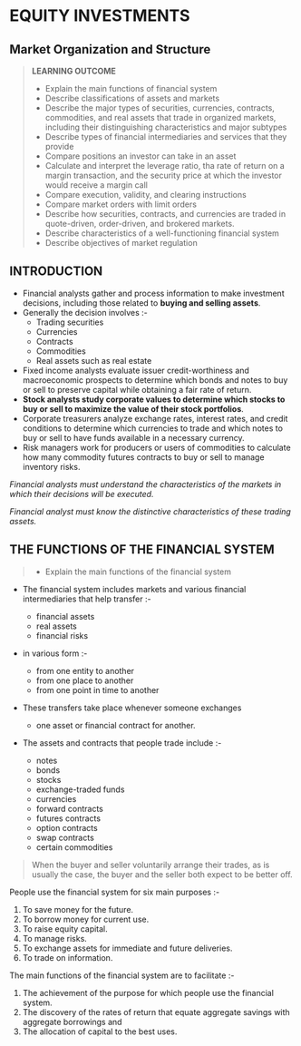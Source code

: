 # EQUITY INVESTMENTS

## Market Organization and Structure

> **LEARNING OUTCOME**
>
> - Explain the main functions of financial system
> - Describe classifications of assets and markets
> - Describe the major types of securities, currencies, contracts, commodities, and real assets that trade in organized markets, including their distinguishing characteristics and major subtypes
> - Describe types of financial intermediaries and services that they provide
> - Compare positions an investor can take in an asset
> - Calculate and interpret the leverage ratio, tha rate of return on a margin transaction, and the security price at which the investor would receive a margin call
> - Compare execution, validity, and clearing instructions
> - Compare market orders with limit orders
> - Describe how securities, contracts, and currencies are traded in quote-driven, order-driven, and brokered markets.
> - Describe characteristics of a well-functioning financial system
> - Describe objectives of market regulation

## INTRODUCTION

- Financial analysts gather and process information to make investment decisions, including those related to **buying and selling assets**.
- Generally the decision involves :-
  - Trading securities
  - Currencies
  - Contracts
  - Commodities
  - Real assets such as real estate
- Fixed income analysts evaluate issuer credit-worthiness and macroeconomic prospects to determine which bonds and notes to buy or sell to preserve capital while obtaining a fair rate of return.
- **Stock analysts study corporate values to determine which stocks to buy or sell to maximize the value of their stock portfolios**.
- Corporate treasurers analyze exchange rates, interest rates, and credit conditions to determine which currencies to trade and which notes to buy or sell to have funds available in a necessary currency.
- Risk managers work for producers or users of commodities to calculate how many commodity futures contracts to buy or sell to manage inventory risks.

_Financial analysts must understand the characteristics of the markets in which their decisions will be executed._

_Financial analyst must know the distinctive characteristics of these trading assets._

## THE FUNCTIONS OF THE FINANCIAL SYSTEM

> - Explain the main functions of the financial system

- The financial system includes markets and various financial intermediaries that help transfer :-
  - financial assets
  - real assets
  - financial risks
- in various form :-

  - from one entity to another
  - from one place to another
  - from one point in time to another

- These transfers take place whenever someone exchanges

  - one asset or financial contract for another.

- The assets and contracts that people trade include :-
  - notes
  - bonds
  - stocks
  - exchange-traded funds
  - currencies
  - forward contracts
  - futures contracts
  - option contracts
  - swap contracts
  - certain commodities

> When the buyer and seller voluntarily arrange their trades, as is usually the case, the buyer and the seller both expect to be better off.

People use the financial system for six main purposes :-

1. To save money for the future.
2. To borrow money for current use.
3. To raise equity capital.
4. To manage risks.
5. To exchange assets for immediate and future deliveries.
6. To trade on information.

The main functions of the financial system are to facilitate :-

1. The achievement of the purpose for which people use the financial system.
2. The discovery of the rates of return that equate aggregate savings with aggregate borrowings and
3. The allocation of capital to the best uses.
